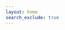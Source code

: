 ```yaml
---
layout: home
search_exclude: true
---
```

<head>
    <title>Flask Button Example</title>
    <link rel="stylesheet" href="assets/style/css/style.css">
    <style>
        /* Styles for the body */
        body {
            font-family: Arial, sans-serif;
            padding: 20px;
        }
        /* Styles for h2 elements */
        h2 {
            color: #333366;
            margin-bottom: 20px;
        }
        /* Styles for p elements */
        p {
            color: #666666;
        }
        /* Styles for buttons */
        button {
            background-color: #4CAF50; /* Green */
            color: white;
            padding: 15px 20px;
            border: none;
            border-radius: 4px;
            cursor: pointer;
            font-size: 16px;
        }
        button:hover {
            background-color: #45a049;
            transform: scale(1.1);
            transition: transform 0.3s ease;
        }
        /* Styles for the #firstSection */
        #firstSection {
            background-color: #f2f2f2;
            padding: 20px;
            border-radius: 4px;
            margin-bottom: 20px;
        }
        @keyframes colorChange {
            0% { color: black; }
            50% { color: grey; }
            100% { color: black; }
        }

        #firstText {
            animation: colorChange 2s infinite;
        }

    </style>


</head>
<head>
    <meta charset="UTF-8">
    <meta name="viewport" content="width=device-width, initial-scale=1.0">
    <title>Click Counter</title>
    <style>
        #firstSection {
            text-align: center;
            padding: 50px;
            border: 1px solid #ccc;
            margin: 20px auto;
            width: 400px;
        }

        #button1 {
            background-color: #4CAF50;
            color: white;
            border: none;
            padding: 10px 20px;
            text-align: center;
            text-decoration: none;
            display: inline-block;
            font-size: 16px;
            margin: 4px 2px;
            cursor: pointer;
        }
    </style>
</head>

<body>

    <div id="firstSection">
        <h2>Click as much as you can before someone hits ctrl-R on you</h2>
        <p id="firstText">Click the button!</p>
        <button id="button1">CLICK ME!!</button>
        <p id="count">0</p>
    </div>

    <script>
        document.getElementById("button1").addEventListener("click", function() {
            document.getElementById("firstText").innerHTML = "Keep clicking it!";
            
            var numElement = document.getElementById("count");
            var currentCount = parseInt(numElement.innerHTML);
            numElement.innerHTML = currentCount + 1;
        });
    </script>

</body>
Just to demonstrate our knowledge of JS

# Sections

<html>
<head>
    <title>Dropdown Box Example</title>
</head>
<!DOCTYPE html>
<html lang="en">
<head>
    <meta charset="UTF-8">
    <meta name="viewport" content="width=device-width, initial-scale=1.0">
    <title>Cipher Selection</title>
</head>
<body>
    <label for="ciphers">Select a cipher:</label>
    <select id="ciphers">
        <option value="caesar">Caesar Cipher</option>
        <option value="RSA">RSA</option>
        <option value="hexadecimal">Hexadecimal</option>
        <option value="binary">Binary</option>
        <option value="substitution">Substitution</option>
    </select>

    <p>Selected cipher: <span id="selectedCipher"></span></p>

    <script>
        const dropdown = document.getElementById("ciphers");
        const selectedCipher = document.getElementById("selectedCipher");

        dropdown.addEventListener("change", function() {
            const selectedOption = dropdown.value;
            selectedCipher.textContent = selectedOption;

            // Depending on the selected option, interact with different backends
            switch (selectedOption) {
                case "caesar":
                    // Code for caesar
                    break;
                case "RSA":
                    // Code for RSA
                    break;
                case "hexadecimal":
                    // Code for hexadecimal
                    break;
                case "binary":
                    // Code for binary
                    break;
                case "substitution":
                    // Code for substitution
                    break;
                default:
                    // Handle any other cases or errors
                    break;
            }
        });
    </script>
</body>
</html>
